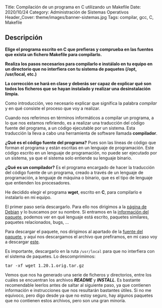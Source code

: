 Title: Compilación de un programa en C utilizando un Makefile
Date: 2020/10/24
Category: Administración de Sistemas Operativos
Header_Cover: theme/images/banner-sistemas.jpg
Tags: compilar, gcc, C, Makefile

## Descripción

**Elige el programa escrito en C que prefieras y comprueba en las fuentes que exista un fichero Makefile para compilarlo.**

**Realiza los pasos necesarios para compilarlo e instálalo en tu equipo en un directorio que no interfiera con tu sistema de paquetes (/opt, /usr/local, etc.)**

**La corrección se hará en clase y deberás ser capaz de explicar qué son todos los ficheros que se hayan instalado y realizar una desinstalación limpia.**

Como introducción, veo necesario explicar que significa la palabra *compilar* y en qué consiste el proceso que voy a realizar.

Cuando nos referimos en términos informáticos a compilar un programa, a lo que nos estamos refiriendo, es a realizar una traducción del código fuente del programa, a un código ejecutable por un sistema. Esta traducción la lleva a cabo una herramienta de software llamada **compilador**.

**¿Qué es el código fuente del programa?** Pues son las líneas de código que forman el programa y están escritas en un lenguaje de programación. Este código escrito en un lenguaje de programación, no puede ser ejecutado por un sistema, ya que el sistema solo entiende su lenguaje binario.

**¿Qué es un compilador?** Es el programa encargado de hacer la traducción del código fuente de un programa, creado a través de un lenguaje de programación, a lenguaje de máquina o binario, que es el tipo de lenguaje que entienden los procesadores.

He decidido elegir el programa **wget**, escrito en **C**, para compilarlo e instalarlo en mi equipo.

El primer paso sería descargarlo. Para ello nos dirigimos a la [página de Debian](https://www.debian.org/distrib/packages) y lo buscamos por su nombre. Si entramos en la [información del paquete](https://packages.debian.org/buster/wget), podemos ver en qué lenguaje está escrito, paquetes similares, paquetes relacionados, bugs, ...

Para descargar el paquete, nos dirigimos al apartado de la [fuente del paquete](https://packages.debian.org/source/buster/wget), y aquí nos descargamos el archivo que prefiramos, en mi caso voy a descargar [este](http://deb.debian.org/debian/pool/main/w/wget/wget_1.20.1.orig.tar.gz).

Es importante, descargarlo en la ruta `/usr/local` para que no interfiera con el sistema de paquetes. Lo descomprimimos:

<pre>
tar -xf wget_1.20.1.orig.tar.gz
</pre>

Vemos que nos ha generado una serie de ficheros y directorios, entre los cuáles se encuentran los archivos ***README*** y ***INSTALL***. Es bastante recomendable leerlos antes de saltar al siguiente paso, ya que contienen información e instrucciones que nos resultarán bastantes útiles. Si no me equivoco, pero digo desde ya que no estoy seguro, hay algunos paquetes que no contienen estos archivos, pero son una gran minoría.
